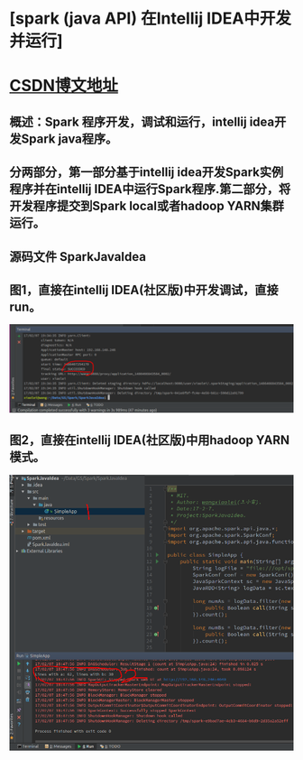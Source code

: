 # [spark (java API) 在Intellij IDEA中开发并运行]
# [CSDN博文地址](http://blog.csdn.net/dream_an)

## 概述：Spark 程序开发，调试和运行，intellij idea开发Spark java程序。
## 分两部分，第一部分基于intellij idea开发Spark实例程序并在intellij IDEA中运行Spark程序.第二部分，将开发程序提交到Spark local或者hadoop YARN集群运行。
## 源码文件 SparkJavaIdea
## 图1，直接在intellij IDEA(社区版)中开发调试，直接run。

![](../resources/imgs/SparkJavaIdea/SparkJavaIdea-13.png)

## 图2，直接在intellij IDEA(社区版)中用hadoop YARN模式。

![](../resources/imgs/SparkJavaIdea/SparkJavaIdea-8runlocal.png)

